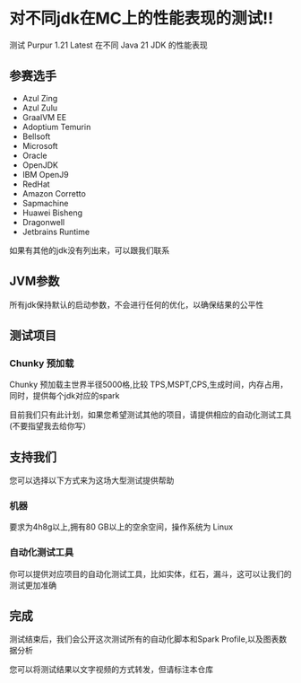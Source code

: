 # 对不同jdk在MC上的性能表现的测试!!

测试 Purpur 1.21 Latest 在不同 Java 21 JDK 的性能表现

## 参赛选手

* Azul Zing
* Azul Zulu
* GraalVM EE
* Adoptium Temurin
* Bellsoft
* Microsoft
* Oracle
* OpenJDK
* IBM OpenJ9
* RedHat
* Amazon Corretto
* Sapmachine
* Huawei Bisheng
* Dragonwell
* Jetbrains Runtime

如果有其他的jdk没有列出来，可以跟我们联系

## JVM参数

所有jdk保持默认的启动参数，不会进行任何的优化，以确保结果的公平性

## 测试项目

### Chunky 预加载

Chunky 预加载主世界半径5000格,比较 TPS,MSPT,CPS,生成时间，内存占用，同时，提供每个jdk对应的spark

目前我们只有此计划，如果您希望测试其他的项目，请提供相应的自动化测试工具(不要指望我去给你写）

## 支持我们

您可以选择以下方式来为这场大型测试提供帮助

### 机器

要求为4h8g以上,拥有80 GB以上的空余空间，操作系统为 Linux

### 自动化测试工具

你可以提供对应项目的自动化测试工具，比如实体，红石，漏斗，这可以让我们的测试更加准确

## 完成

测试结束后，我们会公开这次测试所有的自动化脚本和Spark Profile,以及图表数据分析

您可以将测试结果以文字视频的方式转发，但请标注本仓库

